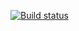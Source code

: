 [![Build status](https://ci.appveyor.com/api/projects/status/2p1vs53jmmvvo0kv?svg=true)](https://ci.appveyor.com/project/satriks/ajs-lesson4-task2)


